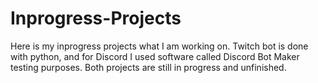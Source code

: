 # Inprogress-Projects
Here is my inprogress projects what I am working on.
Twitch bot is done with python, and for Discord I used software called Discord Bot Maker testing purposes.
Both projects are still in progress and unfinished.

